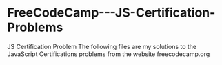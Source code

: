 # FreeCodeCamp---JS-Certification-Problems
JS Certification Problem
The following files are my solutions to the JavaScript Certifications problems from the website freecodecamp.org 

